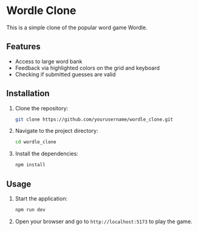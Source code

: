 # Wordle Clone

This is a simple clone of the popular word game Wordle.

## Features

- Access to large word bank
- Feedback via highlighted colors on the grid and keyboard
- Checking if submitted guesses are valid

## Installation

1. Clone the repository:
    ```bash
    git clone https://github.com/yourusername/wordle_clone.git
    ```
2. Navigate to the project directory:
    ```bash
    cd wordle_clone
    ```
3. Install the dependencies:
    ```bash
    npm install
    ```

## Usage

1. Start the application:
    ```bash
    npm run dev
    ```
2. Open your browser and go to `http://localhost:5173` to play the game.
